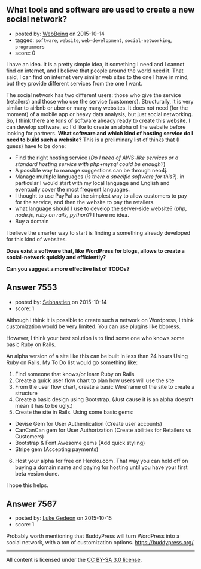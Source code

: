 ## What tools and software are used to create a new social network?

- posted by: [WebBeing](https://stackexchange.com/users/7120461/webbeing) on 2015-10-14
- tagged: `software`, `website`, `web-development`, `social-networking`, `programmers`
- score: 0

I have an idea. It is a pretty simple idea, it something I need and I cannot find on internet, and I believe that  people around the world need it. 
That said, I can find on internet very similar web sites to the one I have in mind, but they provide different services from the one I want. 

The social network has two different users: those who give the service (retailers) and those who use the service (customers).  Structurally, it is very similar to airbnb or uber or many many websites. It does not need (for the moment) of a mobile app or heavy data analysis, but just social networking. So, I think there are tons of software already ready to create this website. I can develop software, so I'd like to create an alpha of the website before looking for partners. **What software and which kind of hosting service do I need to build such a website?**
This is a preliminary list of thinks that (I guess) have to be done:

 - Find the right hosting service (*Do I need of AWS-like services or a standard hosting service with php+mysql could be enough?*) 
 - A possible way to manage suggestions can be through neo4j.
 - Manage multiple languages  (*is there a specific software for this?*). in particular I would start with my local language and English and eventually cover the most frequent languages.
 - I thought to use PayPal as the simplest way to allow customers to pay for the service, and then the website to pay the retailers.
 - what language should I use to develop the server-side website? (*php, node.js, ruby on rails, python?)* I have no idea. 
 - Buy a domain

I believe the smarter way to start is finding a something already developed for this kind of websites. 

**Does exist a software that, like WordPress for blogs, allows to create a social-network quickly and efficiently?** 

**Can you suggest a more effective list of TODOs?**


## Answer 7553

- posted by: [Sebhastien](https://stackexchange.com/users/6116817/sebhastien) on 2015-10-14
- score: 1

Although I think it is possible to create such a network on Wordpress, I think customization would be very limited. You can use plugins like bbpress.

However, I think your best solution is to find some one who knows some basic Ruby on Rails.

An alpha version of a site like this can be built in less than 24 hours Using Ruby on Rails. My To Do list would go something like: 

1. Find someone that knows/or learn Ruby on Rails
2. Create a quick user flow chart to plan how users will use the site
3. From the user flow chart, create a basic Wireframe of the site to create a structure
4. Create a basic design using Bootstrap. (Just cause it is an alpha doesn't mean it has to be ugly.)
5. Create the site in Rails. Using some basic gems:
  - Devise Gem for User Authentication (Create user accounts)
  - CanCanCan gem for User Authorization (Create abilities for Retailers vs Customers)
  - Bootstrap & Font Awesome gems (Add quick styling)
  - Stripe gem (Accepting payments)
6. Host your alpha for free on Heroku.com. That way you can hold off on buying a domain name and paying for hosting until you have your first beta vesion done.

I hope this helps.





## Answer 7567

- posted by: [Luke Gedeon](https://stackexchange.com/users/1119600/luke-gedeon) on 2015-10-15
- score: 1

Probably worth mentioning that BuddyPress will turn WordPress into a social network, with a ton of customization options. https://buddypress.org/



---

All content is licensed under the [CC BY-SA 3.0 license](https://creativecommons.org/licenses/by-sa/3.0/).
